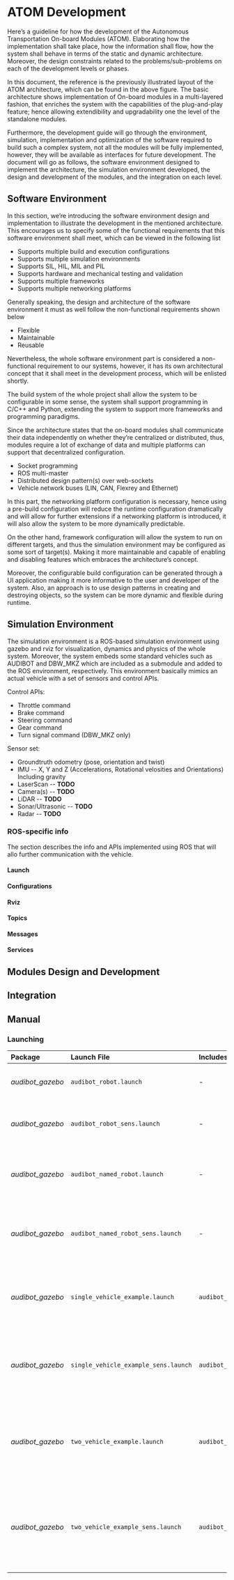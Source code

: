 # ATOM Development

Here’s a guideline for how the development of the Autonomous Transportation On-board Modules (ATOM). Elaborating how the implementation shall take place, how the information shall flow, how the system shall behave in terms of the static and dynamic architecture. Moreover, the design constraints related to the problems/sub-problems on each of the development levels or phases.

In this document, the reference is the previously illustrated layout of the ATOM architecture, which can be found in the above figure. The basic architecture shows implementation of On-board modules in a multi-layered fashion, that enriches the system with the capabilities of the plug-and-play feature; hence allowing extendibility and upgradability one the level of the standalone modules.

Furthermore, the development guide will go through the environment, simulation, implementation and optimization of the software required to build such a complex system, not all the modules will be fully implemented, however, they will be available as interfaces for future development. The document will go as follows, the software environment designed to implement the architecture, the simulation environment developed, the design and development of the modules, and the integration on each level.

## Software Environment

In this section, we’re introducing the software environment design and implementation to illustrate the development in the mentioned architecture. This encourages us to specify some of the functional requirements that this software environment shall meet, which can be viewed in the following list

- Supports multiple build and execution configurations
- Supports multiple simulation environments
- Supports SIL, HIL, MIL and PIL
- Supports hardware and mechanical testing and validation
- Supports multiple frameworks
- Supports multiple networking platforms

Generally speaking, the design and architecture of the software environment it must as well follow the non-functional requirements shown below

- Flexible
- Maintainable
- Reusable

Nevertheless, the whole software environment part is considered a non-functional requirement to our systems, however, it has its own architectural concept that it shall meet in the development process, which will be enlisted shortly.

The build system of the whole project shall allow the system to be configurable in some sense, the system shall support programming in C/C++ and Python, extending the system to support more frameworks and programming paradigms.

Since the architecture states that the on-board modules shall communicate their data independently on whether they’re centralized or distributed, thus, modules require a lot of exchange of data and multiple platforms can support that decentralized configuration.

- Socket programming
- ROS multi-master
- Distributed design pattern(s) over web-sockets
- Vehicle network buses (LIN, CAN, Flexrey and Ethernet)

In this part, the networking platform configuration is necessary, hence using a pre-build configuration will reduce the runtime configuration dramatically and will allow for further extensions if a networking platform is introduced, it will also allow the system to be more dynamically predictable.

On the other hand, framework configuration will allow the system to run on different targets, and thus the simulation environment may be configured as some sort of target(s). Making it more maintainable and capable of enabling and disabling features which embraces the architecture’s concept.

Moreover, the configurable build configuration can be generated through a UI application making it more informative to the user and developer of the system. Also, an approach is to use design patterns in creating and destroying objects, so the system can be more dynamic and flexible during runtime.

## Simulation Environment

The simulation environment is a ROS-based simulation environment using gazebo and rviz for visualization, dynamics and physics of the whole system. Moreover, the system embeds some standard vehicles such as AUDIBOT and DBW_MKZ which are included as a submodule and added to the ROS environment, respectively. This environment basically mimics an actual vehicle with a set of sensors and control APIs.

Control APIs:

- Throttle command
- Brake command
- Steering command
- Gear command
- Turn signal command (DBW_MKZ only)

Sensor set:

- Groundtruth odometry (pose, orientation and twist)
- IMU -- X, Y and Z (Accelerations, Rotational velosities and Orientations) Including gravity
- LaserScan -- **TODO**
- Camera(s) -- **TODO**
- LiDAR -- **TODO**
- Sonar/Ultrasonic -- **TODO**
- Radar -- **TODO**

### ROS-specific info

The section describes the info and APIs implemented using ROS that will allo further communication with the vehicle.

#### Launch

#### Configurations

#### Rviz

#### Topics

#### Messages

#### Services

## Modules Design and Development

## Integration

## Manual

### Launching

| **Package**       | **Launch File**   | **Includes**  | **Functionality** |
|:-------------     |:----------------- |:------------- | ----------------- |
| *audibot_gazebo*  | `audibot_robot.launch`  | - | Spawns a single URDF of the audibot   |
| *audibot_gazebo*  | `audibot_robot_sens.launch`  | - | Spawns a single URDF of the audibot with sensors   |
| *audibot_gazebo*  | `audibot_named_robot.launch`  | - | Spawns the multiple URDFs (Orange & Blue) of the audibot    |
| *audibot_gazebo*  | `audibot_named_robot_sens.launch` | - | Spawns the multiple URDFs (Orange & Blue) of the audibot with sensors    |
| *audibot_gazebo*  | `single_vehicle_example.launch`  | `audibot_robot.launch`  | Launches a single URDF of the audibot along with Gazebo world   |
| *audibot_gazebo*  | `single_vehicle_example_sens.launch`  | `audibot_robot_sens.launch`  | Launches a single URDF of the audibot with sensors along with Gazebo world   |
| *audibot_gazebo*  | `two_vehicle_example.launch`  | `audibot_named_robot.launch` | Launches the multiple URDFs (Orange & Blue) of the audibot along with Gazebo world   |
| *audibot_gazebo*  | `two_vehicle_example_sens.launch`  | `audibot_named_robot_sens.launch` | Launches the multiple URDFs (Orange & Blue) of the audibot with sensors along with Gazebo world   |
